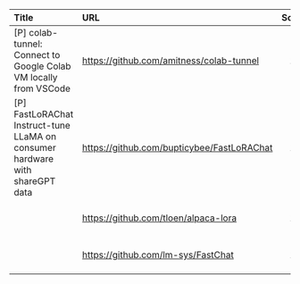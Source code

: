 | Title                                                                        | URL                                        |   Score | Date                |
|:-----------------------------------------------------------------------------|:-------------------------------------------|--------:|:--------------------|
| [P] colab-tunnel: Connect to Google Colab VM locally from VSCode             | https://github.com/amitness/colab-tunnel   |     148 | 2023-04-18 13:25:34 |
| [P] FastLoRAChat Instruct-tune LLaMA on consumer hardware with shareGPT data | https://github.com/bupticybee/FastLoRAChat |     102 | 2023-04-18 07:46:29 |
|                                                                              | https://github.com/tloen/alpaca-lora       |     102 | 2023-04-18 07:46:29 |
|                                                                              | https://github.com/lm-sys/FastChat         |     102 | 2023-04-18 07:46:29 |